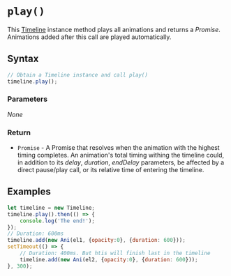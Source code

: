 # `play()`
This [Timeline](/play-ui/api/ani/Timeline/README.md) instance method plays all animations and returns a *Promise*. Animations added after this call are played automatically.

## Syntax

```js
// Obtain a Timeline instance and call play()
timeline.play();
```

### Parameters
*None*

### Return
+ `Promise` - A Promise that resolves when the animation with the highest timing completes. An animation's total timing withing the timeline could, in addition to its *delay*, *duration*, *endDelay* parameters, be affected by a direct pause/play call, or its relative time of entering the timeline.

## Examples

```js
let timeline = new Timeline;
timeline.play().then(() => {
    console.log('The end!');
});
// Duration: 600ms
timeline.add(new Ani(el1, {opacity:0}, {duration: 600}));
setTimeout(() => {
    // Duration: 400ms. But htis will finish last in the timeline
    timeline.add(new Ani(el2, {opacity:0}, {duration: 600}));
}, 300);
```